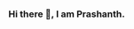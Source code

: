 ### Hi there 👋, I am Prashanth.

<!--
**prashanth233/prashanth233** is a ✨ _special_ ✨ repository because its `README.md` (this file) appears on your GitHub profile.

Here are some ideas to get you started:

- 🔭 I’m currently working on Vehicle Attribution @ CDAC and 5G Networks @ NEC Corp.
- 🌱 I’m currently learning Computer Vision, Computer Networks.
- 🤔 I’m looking for help with Augmented Reality/Virtual Reality.
- 💬 Ask me about any tech related stuff.
- 📫 How to reach me: Mail - Twitter - @Prashanth1278, LinkedIn - linkedin.com/in/prashanth-dharamsoth-ab01501aa
- 😄 Pronouns: He/His.
-->
